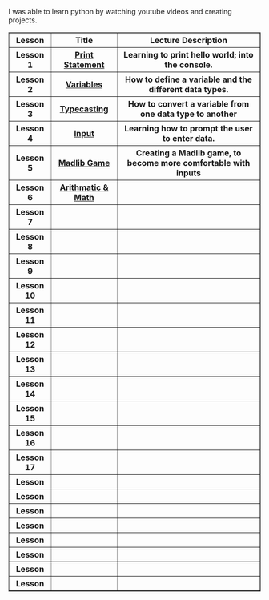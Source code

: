 I was able to learn python by watching youtube videos and creating projects. 
<table border="1">
    <tr>
        <th>Lesson</th>
        <th>Title</th>
        <th>Lecture Description</th>
    </tr>
    <tr>
    <th>Lesson 1</th>
    <th><a href="lecture_1.py">Print Statement</a></th>
    <th>Learning to print hello world; into the console.</th>
    </tr>
    <tr>
    <th>Lesson 2</th>
    <th><a href="lecture_2.py">Variables</a></th>
    <th>How to define a variable and the different data types.</th>
    </tr>
    <tr>
    <th>Lesson 3</th>
    <th><a href="lecture_3.py">Typecasting</a></th>
    <th>How to convert a variable from one data type to another</th>
    </tr>
    <tr>
    <th>Lesson 4</th>
    <th><a href="lecture_4.py">Input</a></th>
    <th>Learning how to prompt the user to enter data. </th>
    </tr>
    <tr>
    <th>Lesson 5</th>
    <th><a href="lecture_5.py">Madlib Game</a></th>
    <th>Creating a Madlib game, to become more comfortable with inputs</th>
    </tr>
    <tr>
    <th>Lesson 6</th>
    <th><a href="lecture_6.py">Arithmatic & Math</a></th>
    <th></th>
    </tr>
    <tr>
    <th>Lesson 7</th>
    <th><a href=""></a></th>
    <th></th>
    </tr>
    <tr>
    <th>Lesson 8</th>
    <th><a href=""></a></th>
    <th></th>
    </tr>
    <tr>
    <th>Lesson 9</th>
    <th><a href=""></a></th>
    <th></th>
    </tr>
    <tr>
    <th>Lesson 10</th>
    <th><a href=""></a></th>
    <th></th>
    </tr>
    <tr>
    <th>Lesson 11</th>
    <th><a href=""></a></th>
    <th></th>
    </tr>
    <tr>
    <th>Lesson 12</th>
    <th><a href=""></a></th>
    <th></th>
    </tr>
    <tr>
    <th>Lesson 13</th>
    <th><a href=""></a></th>
    <th></th>
    </tr>
    <tr>
    <th>Lesson 14</th>
    <th><a href=""></a></th>
    <th></th>
    </tr>
    <tr>
    <th>Lesson 15</th>
    <th><a href=""></a></th>
    <th></th>
    </tr>
    <tr>
    <th>Lesson 16</th>
    <th><a href=""></a></th>
    <th></th>
    </tr>
    <tr>
    <th>Lesson 17</th>
    <th><a href=""></a></th>
    <th></th>
    </tr>
    <tr>
    <th>Lesson </th>
    <th><a href=""></a></th>
    <th></th>
    </tr>
    <tr>
    <th>Lesson </th>
    <th><a href=""></a></th>
    <th></th>
    </tr>
    <tr>
    <th>Lesson </th>
    <th><a href=""></a></th>
    <th></th>
    </tr>
    <tr>
    <th>Lesson </th>
    <th><a href=""></a></th>
    <th></th>
    </tr>
    <tr>
    <th>Lesson </th>
    <th><a href=""></a></th>
    <th></th>
    </tr>
    <tr>
    <th>Lesson </th>
    <th><a href=""></a></th>
    <th></th>
    </tr>
    <tr>
    <th>Lesson </th>
    <th><a href=""></a></th>
    <th></th>
    </tr>
    <tr>
    <th>Lesson </th>
    <th><a href=""></a></th>
    <th></th>
    </tr>

    
</table>